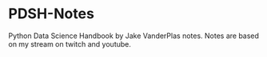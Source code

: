 # PDSH-Notes
Python Data Science Handbook by Jake VanderPlas notes. Notes are based on my stream on twitch and youtube. 
